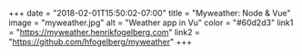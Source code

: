 +++ 
date = "2018-02-01T15:50:02-07:00" 
title = "Myweather: Node & Vue" 
image = "myweather.jpg" 
alt = "Weather app in Vu" 
color = "#60d2d3" 
link1 = "https://myweather.henrikfogelberg.com" 
link2 = "https://github.com/hfogelberg/myweather"
+++